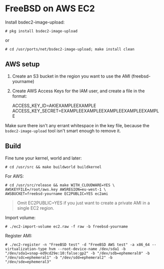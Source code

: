 FreeBSD on AWS EC2
==================

Install bsdec2-image-upload:

    # pkg install bsdec2-image-upload

or

    # cd /usr/ports/net/bsdec2-image-upload; make install clean


AWS setup
---------

1. Create an S3 bucket in the region you want to use the AMI (freebsd-yourname)
2. Create AWS Access Keys for the IAM user, and create a file in the format:

    ACCESS_KEY_ID=AKIEXAMPLEEXAMPLE
    ACCESS_KEY_SECRET=EXAMPLEEXAMPLEEXAMPLEEXAMPLEEXAMPLE


Make sure there isn't any errant whitespace in the key file, because the
`bsdec2-image-upload` tool isn't smart enough to remove it.


Build
-----

Fine tune your kernel, world and later:

    # cd /usr/src && make buildworld buildkernel

For AWS:

    # cd /usr/src/release && make WITH_CLOUDWARE=YES \
    AWSKEYFILE=/root/aws.key AWSREGION=eu-west-1 \
    AWSBUCKET=freebsd-yourname EC2PUBLIC=YES ec2ami

> Omit EC2PUBLIC=YES if you just want to create a private AMI in a single EC2 region.

Import volume:

    # ./ec2-import-volume ec2.raw -f raw -b freebsd-yourname

Register AMI:

    # ./ec2-register -n "FreeBSD test" -d "FreeBSD AWS test" -a x86_64 --virtualization-type hvm --root-device-name /dev/sda1 -b "/dev/sda1=snap-ed9cd29e:10:false:gp2" -b "/dev/sdb=ephemeral0" -b "/dev/sdc=ephemeral1" -b "/dev/sdd=ephemeral2" -b "/dev/sde=ephemeral3"
